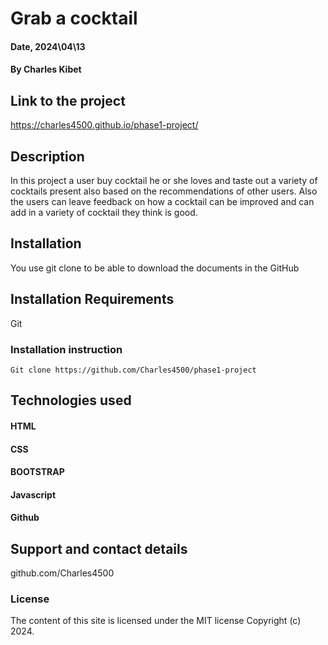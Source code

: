 # Grab a cocktail


#### Date, 2024\04\13

#### By Charles Kibet


## Link to the project
https://charles4500.github.io/phase1-project/


## Description
In this project a user buy cocktail he or she loves and taste out a variety of cocktails present also based on the recommendations of other users.
Also the users can leave feedback on how a  cocktail can be improved and can add in a variety of cocktail they think is good.


## Installation
You use git clone to be able to download the documents in the GitHub



## Installation Requirements
Git



### Installation instruction
```
Git clone https://github.com/Charles4500/phase1-project

```



## Technologies used
#### HTML
#### CSS
#### BOOTSTRAP
#### Javascript
#### Github



## Support and contact details
github.com/Charles4500



### License
The content of this site is licensed under the MIT license
Copyright (c) 2024.
